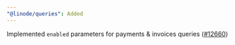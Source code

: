 ```yaml
---
"@linode/queries": Added
---
```


Implemented `enabled` parameters for payments & invoices queries ([#12660](https://github.com/linode/manager/pull/12660))

